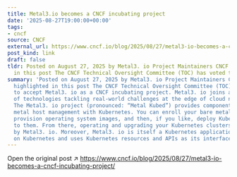 ```yaml
---
title: Metal3.io becomes a CNCF incubating project
date: '2025-08-27T19:00:00+00:00'
tags:
- cncf
source: CNCF
external_url: https://www.cncf.io/blog/2025/08/27/metal3-io-becomes-a-cncf-incubating-project/
post_kind: link
draft: false
tldr: Posted on August 27, 2025 by Metal3. io Project Maintainers CNCF projects highlighted
  in this post The CNCF Technical Oversight Committee (TOC) has voted to accept Metal3.
summary: 'Posted on August 27, 2025 by Metal3. io Project Maintainers CNCF projects
  highlighted in this post The CNCF Technical Oversight Committee (TOC) has voted
  to accept Metal3. io as a CNCF incubating project. Metal3. io joins a growing ecosystem
  of technologies tackling real-world challenges at the edge of cloud native infrastructure.
  The Metal3. io project (pronounced: “Metal Kubed”) provides components for bare
  metal host management with Kubernetes. You can enroll your bare metal machines,
  provision operating system images, and then, if you like, deploy Kubernetes clusters
  to them. From there, operating and upgrading your Kubernetes clusters can be handled
  by Metal3. io. Moreover, Metal3. io is itself a Kubernetes application, so it runs
  on Kubernetes and uses Kubernetes resources and APIs as its interface.'
---
```

Open the original post ↗ https://www.cncf.io/blog/2025/08/27/metal3-io-becomes-a-cncf-incubating-project/
